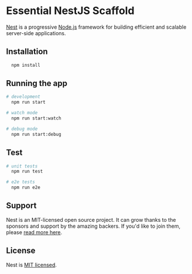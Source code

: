 # Essential NestJS Scaffold

[Nest](https://github.com/nestjs/nest) is a progressive [Node.js](http://nodejs.org) framework for building efficient and scalable server-side applications.

## Installation

```bash
  npm install
```

## Running the app

```bash
# development
  npm run start

# watch mode
  npm run start:watch

# debug mode
  npm run start:debug
```

## Test

```bash
# unit tests
  npm run test

# e2e tests
  npm run e2e
```

## Support

Nest is an MIT-licensed open source project. It can grow thanks to the sponsors and support by the amazing backers. If you'd like to join them, please [read more here](https://docs.nestjs.com/support).

## License

Nest is [MIT licensed](LICENSE).

